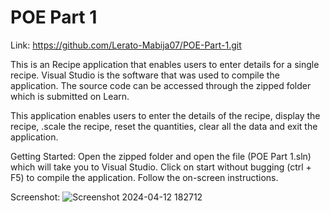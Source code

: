 # POE Part 1
Link: https://github.com/Lerato-Mabija07/POE-Part-1.git 

This is an Recipe application that enables users to enter details for a single recipe. Visual Studio is the software that  was used to compile the application. The source code can be accessed through the zipped folder which is submitted on Learn.

This application enables users to enter the details of the recipe, display the recipe, .scale the recipe, reset the quantities, clear all the data and exit the application.

Getting Started: 
Open the zipped folder and open the file (POE Part 1.sln) which will take you to Visual Studio. 
Click on start without bugging (ctrl + F5) to compile the application.
Follow the on-screen instructions.


Screenshot: 
![Screenshot 2024-04-12 182712](https://github.com/Lerato-Mabija07/POE-Part-1/assets/130465883/57b0d04b-81cd-48df-a22e-91ad785fb802)


